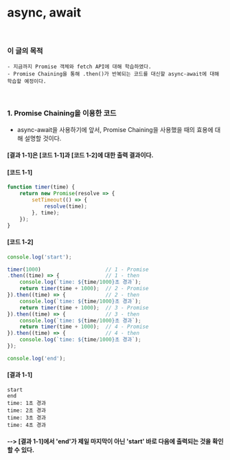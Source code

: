 # async, await
<br/>

### 이 글의 목적
    - 지금까지 Promise 객체와 fetch API에 대해 학습하였다.
    - Promise Chaining을 통해 .then()가 반복되는 코드를 대신할 async-await에 대해 학습할 예정이다.
<br/>

### 1. Promise Chaining을 이용한 코드
- async-await을 사용하기에 앞서, Promise Chaining을 사용했을 때의 효용에 대해 설명할 것이다.
#### [결과 1-1]은 [코드 1-1]과 [코드 1-2]에 대한 출력 결과이다.
#### [코드 1-1]
```javascript
function timer(time) {
    return new Promise(resolve => {
        setTimeout(() => {
            resolve(time);
        }, time);
    });
}
```
#### [코드 1-2]
```javascript
console.log('start');

timer(1000)                     // 1 - Promise
.then((time) => {               // 1 - then
    console.log(`time: ${time/1000}초 경과`);
    return timer(time + 1000);  // 2 - Promise
}).then((time) => {             // 2 - then
    console.log(`time: ${time/1000}초 경과`);
    return timer(time + 1000);  // 3 - Promise
}).then((time) => {             // 3 - then
    console.log(`time: ${time/1000}초 경과`);
    return timer(time + 1000);  // 4 - Promise
}).then((time) => {             // 4 - then
    console.log(`time: ${time/1000}초 경과`);
});

console.log('end');
```
#### [결과 1-1]
```plaintext
start
end
time: 1초 경과
time: 2초 경과
time: 3초 경과
time: 4초 경과
```
#### --> [결과 1-1]에서 'end'가 제일 마지막이 아닌 'start' 바로 다음에 출력되는 것을 확인할 수 있다.
<br/>

